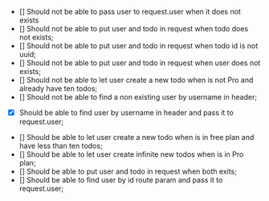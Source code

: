 - [] Should not be able to pass user to request.user when it does not exists
- [] Should not be able to put user and todo in request when todo does not exists;
- [] Should not be able to put user and todo in request when todo id is not uuid;
- [] Should not be able to put user and todo in request when user does not exists;
- [] Should not be able to let user create a new todo when is not Pro and already have ten todos;
- [] Should not be able to find a non existing user by username in header;

- [x] Should be able to find user by username in header and pass it to request.user;
- [] Should be able to let user create a new todo when is in free plan and have less than ten todos;
- [] Should be able to let user create infinite new todos when is in Pro plan;
- [] Should be able to put user and todo in request when both exits;
- [] Should be able to find user by id route param and pass it to request.user;
